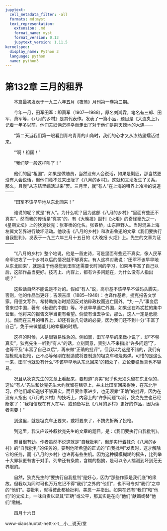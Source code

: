```yaml
---
jupytext:
  cell_metadata_filter: -all
  formats: md:myst
  text_representation:
    extension: .md
    format_name: myst
    format_version: 0.13
    jupytext_version: 1.11.5
kernelspec:
  display_name: Python 3
  language: python
  name: python3
---
```

# 第132章  三月的租界 

　　本篇最初发表于一九三六年五月《夜莺》月刊第一卷第三期。 

　　今年一月，田军田军：即萧军（1907—1988），原名刘鸿霖，笔名有三郎、田军、萧军等，《八月的乡村》是其代表作。发表了一篇小品，题目是《大连丸上》，记着一年多以前，他们夫妇俩怎样幸而走出了对于他们是荆天棘地的大连—— 

　　“第二天当我们第一眼看到青岛青青的山角时，我们的心才又从冻结里蠕活过来。 

　　“‘啊！祖国！’ 

　　“我们梦一般这样叫了！” 

　　他们的回“祖国”，如果是做随员，当然没有人会说话，如果是剿匪，那当然更没有人会说话，但他们竟不过来出版了《八月的乡村》。这就和文坛发生了关系。那么，且慢“从冻结里蠕活过来”罢。三月里，就“有人”在上海的租界上冷冷的说道—— 

　　“田军不该早早地从东北回来！” 

　　谁说的呢？就是“有人”。为什么呢？因为这部《八月的乡村》“里面有些还不真实”。然而我的传话是“真实”的。有《大晚报》副刊《火炬》的奇怪毫光之一，《星期文坛》上的狄克狄克：张春桥的化名。张春桥，山东巨野人。当时混进上海左翼文艺界进行破坏活动。他攻击《八月的乡村》和攻击鲁迅的文章《我们要执行自我批判》，发表于一九三六年三月十五日的《大晚报·火炬》上。先生的文章为证—— 

　　“《八月的乡村》整个地说，他是一首史诗，可是里面有些还不真实，像人民革命军进攻了一个乡村以后的情况就不够真实。有人这样对我说：‘田军不该早早地从东北回来’，就是由于他感觉到田军还需要长时间的学习，如果再丰富了自己以后，这部作品当更好。技巧上、内容上，都有许多问题在，为什么没有人指出呢？” 

　　这些话自然不能说是不对的。假如“有人”说，高尔基不该早早不做码头脚夫，否则，他的作品当更好；吉须吉须（1885─1948）：也译作基希，捷克报告文学家。用德文写作。希特勒统治时期因反对纳粹政权而逃亡国外。“九·一八”事变后曾来过中国，著有《秘密的中国》等。不该早早逃亡外国，如果坐在希忒拉的集中营里，他将来的报告文学当更有希望。倘使有谁去争论，那么，这人一定是低能儿。然而在三月的租界上，却还有说几句话的必要，因为我们还不到十分“丰富了自己”，免于来做低能儿的幸福的时期。 

　　这样的时候，人是很容易性急的。例如罢，田军早早的来做小说了，却“不够真实”，狄克先生一听到“有人”的话，立刻同意，责别人不来指出“许多问题”了，也等不及“丰富了自己以后”，再来做“正确的批评”。但我以为这是不错的，我们有投枪就用投枪，正不必等候刚在制造或将要制造的坦克车和烧夷弹。可惜的是这么一来，田军也就没有什么“不该早早地从东北回来”的错处了。立论要稳当真也不容易。 

　　况且从狄克先生的文章上看起来，要知道“真实”似乎也无须久留在东北似的，这位“有人”先生和狄克先生大约就留在租界上，并未比田军回来得晚，在东北学习，但他们却知道够不够真实。而且要作家进步，也无须靠“正确”的批评，因为在没有人指出《八月的乡村》的技巧上，内容上的“许多问题”以前，狄克先生也已经断定了：“我相信现在有人在写，或预备写比《八月的乡村》更好的作品，因为读者需要！” 

　　到这里，就是坦克车正要来，或将要来了，不妨先折断了投枪。 

　　到这里，我又应该补叙狄克先生的文章的题目，是：《我们要执行自我批判》。 

　　题目很有劲。作者虽然不说这就是“自我批判”，但却实行着抹杀《八月的乡村》的“自我批判”的任务的，要到他所希望的正式的“自我批判”发表时，这才解除它的任务，而《八月的乡村》也许再有些生机。因为这种模模糊糊的摇头，比列举十大罪状更有害于对手，列举还有条款，含糊的指摘，是可以令人揣测到坏到茫无界限的。 

　　自然，狄克先生的“要执行自我批判”是好心，因为“那些作家是我们底”的缘故。但我以为同时可也万万忘记不得“我们”之外的“他们”，也不可专对“我们”之中的“他们”。要批判，就得彼此都给批判，美恶一并指出。如果在还有“我们”和“他们”的文坛上，一味自责以显其“正确”或公平，那其实是在向“他们”献媚或替“他们”缴械。 

　　四月十六日 

www-xiaoshuotxt-nett-x-t＿小＿说天/堂 


